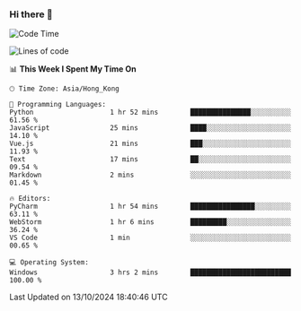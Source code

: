 ### Hi there 👋

<!--
**RoiexLee/RoiexLee** is a ✨ _special_ ✨ repository because its `README.md` (this file) appears on your GitHub profile.

Here are some ideas to get you started:

- 🔭 I’m currently working on ...
- 🌱 I’m currently learning ...
- 👯 I’m looking to collaborate on ...
- 🤔 I’m looking for help with ...
- 💬 Ask me about ...
- 📫 How to reach me: ...
- 😄 Pronouns: ...
- ⚡ Fun fact: ...
-->

<!--START_SECTION:waka-->
![Code Time](http://img.shields.io/badge/Code%20Time-716%20hrs%2025%20mins-blue)

![Lines of code](https://img.shields.io/badge/From%20Hello%20World%20I%27ve%20Written-38.4%20thousand%20lines%20of%20code-blue)

📊 **This Week I Spent My Time On** 

```text
🕑︎ Time Zone: Asia/Hong_Kong

💬 Programming Languages: 
Python                   1 hr 52 mins        ███████████████░░░░░░░░░░   61.56 % 
JavaScript               25 mins             ████░░░░░░░░░░░░░░░░░░░░░   14.10 % 
Vue.js                   21 mins             ███░░░░░░░░░░░░░░░░░░░░░░   11.93 % 
Text                     17 mins             ██░░░░░░░░░░░░░░░░░░░░░░░   09.54 % 
Markdown                 2 mins              ░░░░░░░░░░░░░░░░░░░░░░░░░   01.45 % 

🔥 Editors: 
PyCharm                  1 hr 54 mins        ████████████████░░░░░░░░░   63.11 % 
WebStorm                 1 hr 6 mins         █████████░░░░░░░░░░░░░░░░   36.24 % 
VS Code                  1 min               ░░░░░░░░░░░░░░░░░░░░░░░░░   00.65 % 

💻 Operating System: 
Windows                  3 hrs 2 mins        █████████████████████████   100.00 % 
```


 Last Updated on 13/10/2024 18:40:46 UTC
<!--END_SECTION:waka-->
